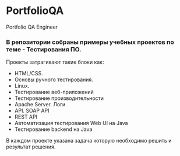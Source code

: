 # PortfolioQA
Portfolio QA Engineer

### В репозитории собраны примеры учебных проектов по теме - Тестирования ПО.

Проекты затрагивают такие блоки как:
- HTML/CSS. 
- Основы ручного тестирования.
- Linux.
- Тестирование веб-приложений
- Тестирование производительности
- Apache Server. Логи
- API. SOAP API
- REST API
- Автоматизация тестирования Web UI на Java
- Тестирование backend на Java

В каждом проекте указана задача которую необходимо решить и результат решения. 
